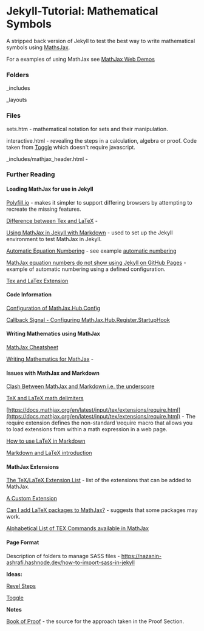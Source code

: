 # Jekyll-Tutorial: Mathematical Symbols

A stripped back version of Jekyll to test the best way to write mathematical symbols using [MathsJax](https://www.mathjax.org/).

For a examples of using MathJax see [MathJax Web Demos](https://github.com/mathjax/MathJax-demos-web)


### Folders

_includes

_layouts

### Files

sets.htm - mathematical notation for sets and their manipulation.

interactive.html - revealing the steps in a calculation, algebra or proof. Code taken from [Toggle](https://github.com/mathjax/MathJax-demos-web/blob/master/toggle-steps.html.md) which doesn't require javascript.

_includes/mathjax_header.html -


### Further Reading

#### Loading MathJax for use in Jekyll

[Polyfill.io](https://polyfill.io/v3/) - makes it simpler to support differing browsers by attempting to recreate the missing features.

[Difference between Tex and LaTeX](https://tug.org/levels.html) -

[Using MathJax in Jekyll with Markdown](https://jojozhuang.github.io/tutorial/jekyll-math-symbols-with-mathjax/) - used to set up the Jekyll environment to test MathJax in Jekyll.

[Automatic Equation Numbering](https://docs.mathjax.org/en/latest/input/tex/eqnumbers.html) - see example [automatic numbering](https://jsfiddle.net/Lordfc0v/2/)

[MathJax equation numbers do not show using Jekyll on GitHub Pages](https://stackoverflow.com/questions/59141529/mathjax-equation-numbers-do-not-show-using-jekyll-on-github-pages) - example of automatic numbering using a defined configuration.

[Tex and LaTex Extension](https://docs.mathjax.org/en/latest/input/tex/extensions.html)

#### Code Information

[Configuration of MathJax.Hub.Config](https://docs.mathjax.org/en/v1.0/configuration.html)

[Callback Signal - Configuring MathJax.Hub.Register.StartupHook](https://docs.mathjax.org/en/v1.1-latest/signals.html)


#### Writing Mathematics using MathJax

[MathJax Cheatsheet](https://jojozhuang.github.io/tutorial/mathjax-cheat-sheet-for-mathematical-notation/)

[Writing Mathematics for MathJax](https://docs.mathjax.org/en/latest/basic/mathematics.html) -

#### Issues with MathJax and Markdown

[Clash Between MathJax and Markdown i.e. the underscore](https://docs.mathjax.org/en/v2.7-latest/tex.html)

[TeX and LaTeX math delimiters](https://docs.mathjax.org/en/v2.7-latest/tex.html#tex-and-latex-math-delimiters)

[https://docs.mathjax.org/en/latest/input/tex/extensions/require.html](https://docs.mathjax.org/en/latest/input/tex/extensions/require.html) - The require extension defines the non-standard \require macro that allows you to load extensions from within a math expression in a web page.

[How to use LaTeX in Markdown](https://www.fabriziomusacchio.com/blog/2021-08-10-How_to_use_LaTeX_in_Markdown/)

[Markdown and LaTeX introduction](https://ashki23.github.io/markdown-latex.html)

#### MathJax Extensions

[The TeX/LaTeX Extension List](https://docs.mathjax.org/en/latest/input/tex/extensions/index.html) - list of the extensions that can be added to MathJax.

[A Custom Extension](https://docs.mathjax.org/en/latest/web/webpack.html#custom-extension)

[Can I add LaTeX packages to MathJax?](https://stackoverflow.com/questions/21192606/can-i-add-latex-packages-to-mathjax) - suggests that some packages may work.

[Alphabetical List of TEX Commands available in MathJax](https://onemathematicalcat.org//MathJaxDocumentation/TeXSyntax.htm)

#### Page Format

Description of folders to manage SASS files - https://nazanin-ashrafi.hashnode.dev/how-to-import-sass-in-jekyll

<b>Ideas:</b>


[Revel Steps](https://github.com/mathjax/MathJax-demos-web/blob/master/reveal-steps.html.md)

[Toggle](https://github.com/mathjax/MathJax-demos-web/blob/master/toggle-steps.html.md)

<b>Notes</b>

[Book of Proof](https://www.people.vcu.edu/~rhammack/BookOfProof/) - the source for the approach taken in the Proof Section.
